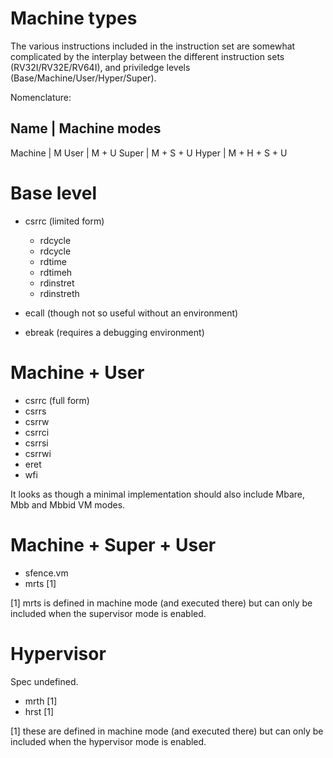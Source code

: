 # Machine types

The various instructions included in the instruction set are somewhat complicated by
the interplay between the different instruction sets (RV32I/RV32E/RV64I), and priviledge
levels (Base/Machine/User/Hyper/Super).

Nomenclature:

Name    | Machine modes
-----------------------
Machine | M
User    | M + U
Super   | M + S + U
Hyper   | M + H + S + U

# Base level 

* csrrc (limited form)
  * rdcycle
  * rdcycle
  * rdtime
  * rdtimeh
  * rdinstret
  * rdinstreth

* ecall (though not so useful without an environment)

* ebreak (requires a debugging environment)

# Machine + User

* csrrc (full form)
* csrrs
* csrrw
* csrrci 
* csrrsi
* csrrwi
* eret
* wfi

It looks as though a minimal implementation should also include Mbare, Mbb and Mbbid VM
modes.

# Machine + Super + User

* sfence.vm
* mrts [1]

[1] mrts is defined in machine mode (and executed there) but can only be included
when the supervisor mode is enabled.

# Hypervisor

Spec undefined.

* mrth [1]
* hrst [1]

[1] these are defined in machine mode (and executed there) but can only be included
when the hypervisor mode is enabled.

